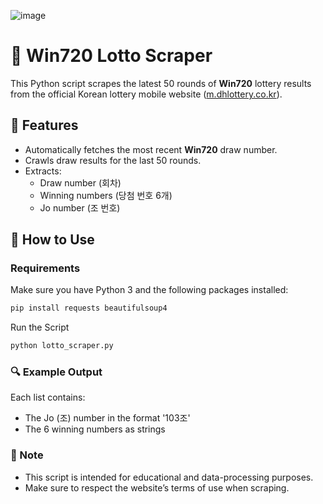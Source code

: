 ![image](https://github.com/user-attachments/assets/a2d80f81-d301-47f3-83ca-9d653d433f9e)

# 🎰 Win720 Lotto Scraper

This Python script scrapes the latest 50 rounds of **Win720** lottery results from the official Korean lottery mobile website ([m.dhlottery.co.kr](https://m.dhlottery.co.kr)).

## 📌 Features

- Automatically fetches the most recent **Win720** draw number.
- Crawls draw results for the last 50 rounds.
- Extracts:
  - Draw number (회차)
  - Winning numbers (당첨 번호 6개)
  - Jo number (조 번호)

## 🚀 How to Use

### Requirements

Make sure you have Python 3 and the following packages installed:

```bash
pip install requests beautifulsoup4
```

Run the Script
```bash
python lotto_scraper.py
```

### 🔍 Example Output
Each list contains:
- The Jo (조) number in the format '103조'
- The 6 winning numbers as strings

### 📌 Note
- This script is intended for educational and data-processing purposes.
- Make sure to respect the website’s terms of use when scraping.
